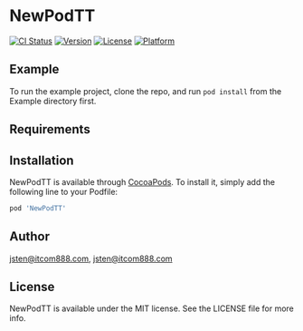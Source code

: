 # NewPodTT

[![CI Status](https://img.shields.io/travis/jsten@itcom888.com/NewPodTT.svg?style=flat)](https://travis-ci.org/jsten@itcom888.com/NewPodTT)
[![Version](https://img.shields.io/cocoapods/v/NewPodTT.svg?style=flat)](https://cocoapods.org/pods/NewPodTT)
[![License](https://img.shields.io/cocoapods/l/NewPodTT.svg?style=flat)](https://cocoapods.org/pods/NewPodTT)
[![Platform](https://img.shields.io/cocoapods/p/NewPodTT.svg?style=flat)](https://cocoapods.org/pods/NewPodTT)

## Example

To run the example project, clone the repo, and run `pod install` from the Example directory first.

## Requirements

## Installation

NewPodTT is available through [CocoaPods](https://cocoapods.org). To install
it, simply add the following line to your Podfile:

```ruby
pod 'NewPodTT'
```

## Author

jsten@itcom888.com, jsten@itcom888.com

## License

NewPodTT is available under the MIT license. See the LICENSE file for more info.
